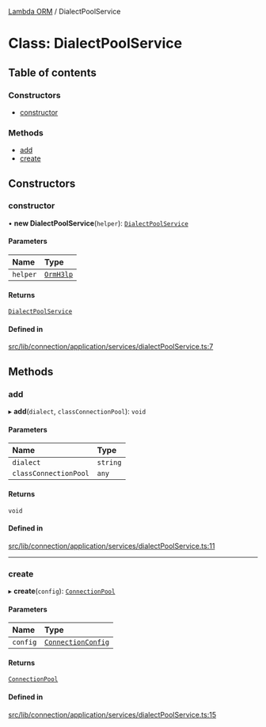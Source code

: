 [Lambda ORM](../README.md) / DialectPoolService

# Class: DialectPoolService

## Table of contents

### Constructors

- [constructor](DialectPoolService.md#constructor)

### Methods

- [add](DialectPoolService.md#add)
- [create](DialectPoolService.md#create)

## Constructors

### constructor

• **new DialectPoolService**(`helper`): [`DialectPoolService`](DialectPoolService.md)

#### Parameters

| Name | Type |
| :------ | :------ |
| `helper` | [`OrmH3lp`](OrmH3lp.md) |

#### Returns

[`DialectPoolService`](DialectPoolService.md)

#### Defined in

[src/lib/connection/application/services/dialectPoolService.ts:7](https://github.com/lambda-orm/lambdaorm/blob/61ef464db604bd933b79241155b2eeec50bb5452/src/lib/connection/application/services/dialectPoolService.ts#L7)

## Methods

### add

▸ **add**(`dialect`, `classConnectionPool`): `void`

#### Parameters

| Name | Type |
| :------ | :------ |
| `dialect` | `string` |
| `classConnectionPool` | `any` |

#### Returns

`void`

#### Defined in

[src/lib/connection/application/services/dialectPoolService.ts:11](https://github.com/lambda-orm/lambdaorm/blob/61ef464db604bd933b79241155b2eeec50bb5452/src/lib/connection/application/services/dialectPoolService.ts#L11)

___

### create

▸ **create**(`config`): [`ConnectionPool`](../interfaces/ConnectionPool.md)

#### Parameters

| Name | Type |
| :------ | :------ |
| `config` | [`ConnectionConfig`](../interfaces/ConnectionConfig.md) |

#### Returns

[`ConnectionPool`](../interfaces/ConnectionPool.md)

#### Defined in

[src/lib/connection/application/services/dialectPoolService.ts:15](https://github.com/lambda-orm/lambdaorm/blob/61ef464db604bd933b79241155b2eeec50bb5452/src/lib/connection/application/services/dialectPoolService.ts#L15)
